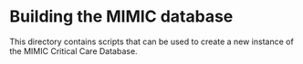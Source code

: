 # Building the MIMIC database

This directory contains scripts that can be used to create a new instance of the MIMIC Critical Care Database.

